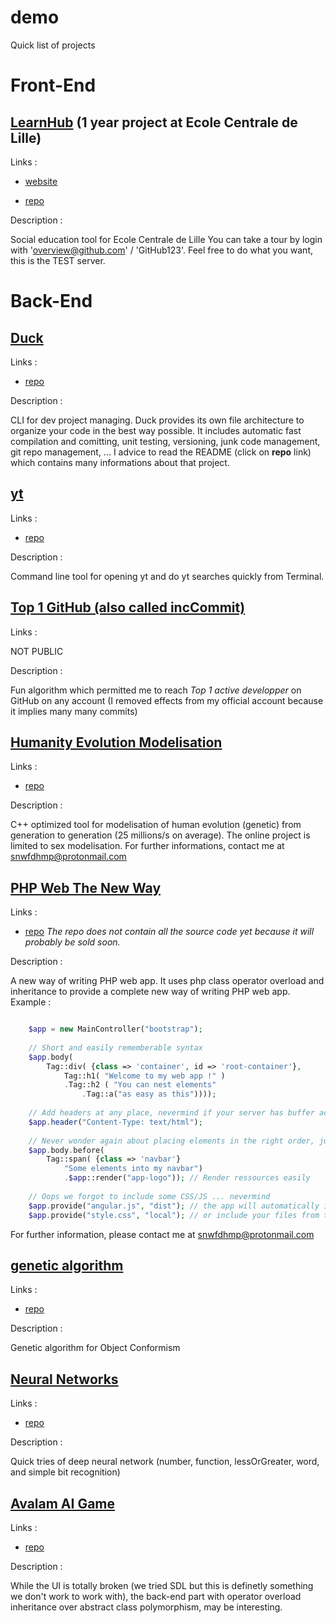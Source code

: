 # demo
Quick list of projects

# Front-End

## [LearnHub](http://learnhub.esy.es/) (1 year project at Ecole Centrale de Lille)

Links :

- [website](http://learnhub.esy.es/)

- [repo](https://github.com/snwfdhmp/learnhub)

Description :

Social education tool for Ecole Centrale de Lille
You can take a tour by login with 'overview@github.com' / 'GitHub123'.
Feel free to do what you want, this is the TEST server.
    
# Back-End


## [Duck](https://github.com/snwfdhmp/learnhub)

Links :

- [repo](https://github.com/snwfdhmp/duck)

Description :

CLI for dev project managing. Duck provides its own file architecture to organize your code in the best way possible. It includes automatic fast compilation and comitting, unit testing, versioning, junk code management, git repo management, ...
I advice to read the README (click on **repo** link) which contains many informations about that project.
    
## [yt](https://github.com/snwfdhmp/yt)

Links :

- [repo](https://github.com/snwfdhmp/duck)

Description :

Command line tool for opening yt and do yt searches quickly from Terminal.
    
## [Top 1 GitHub (also called incCommit)](#)

Links :

NOT PUBLIC

Description :

Fun algorithm which permitted me to reach *Top 1 active developper* on GitHub on any account (I removed effects from my official account because it implies many many commits)
 
## [Humanity Evolution Modelisation](https://github.com/snwfdhmp/human-evolution-modelisation)

Links :

- [repo](https://github.com/snwfdhmp/human-evolution-modelisation)

Description :

C++ optimized tool for modelisation of human evolution (genetic) from generation to generation (25 millions/s on average).
The online project is limited to sex modelisation. For further informations, contact me at snwfdhmp@protonmail.com

## [PHP Web The New Way](https://github.com/snwfdhmp/php-framework)

Links :

- [repo](https://github.com/snwfdhmp/php-framework) *The repo does not contain all the source code yet because it will probably be sold soon.*

Description :

A new way of writing PHP web app. It uses php class operator overload and inheritance to provide a complete new way of writing PHP web app. Example : 
    
```PHP

    $app = new MainController("bootstrap");
    
    // Short and easily rememberable syntax
    $app.body(
        Tag::div( {class => 'container', id => 'root-container'},
            Tag::h1( "Welcome to my web app !" )
            .Tag::h2 ( "You can nest elements"
                .Tag::a("as easy as this"))));
    
    // Add headers at any place, nevermind if your server has buffer activated
    $app.header("Content-Type: text/html");
    
    // Never wonder again about placing elements in the right order, just say where you want it to be
    $app.body.before(
        Tag::span( {class => 'navbar'}
            "Some elements into my navbar")
            .$app::render("app-logo")); // Render ressources easily
            
    // Oops we forgot to include some CSS/JS ... nevermind
    $app.provide("angular.js", "dist"); // the app will automatically include JS from the best CDN
    $app.provide("style.css", "local"); // or include your files from the 'ressources/' directory
```

For further information, please contact me at snwfdhmp@protonmail.com

## [genetic algorithm](https://github.com/snwfdhmp/genetic-algorithm)

Links :

- [repo](https://github.com/snwfdhmp/genetic-algorithm)

Description :

Genetic algorithm for Object Conformism
    
## [Neural Networks](https://github.com/snwfdhmp/neural-networks)

Links :

- [repo](https://github.com/snwfdhmp/neural-networks)

Description :

Quick tries of deep neural network (number, function, lessOrGreater, word, and simple bit recognition)
    
## [Avalam AI Game](https://github.com/snwfdhmp/avalam-ai-game)

Links :

- [repo](https://github.com/snwfdhmp/avalam-ai-game)

Description :

While the UI is totally broken (we tried SDL but this is definetly something we don't work to work with), the back-end part with operator overload inheritance over abstract class polymorphism, may be interesting.
    
    
